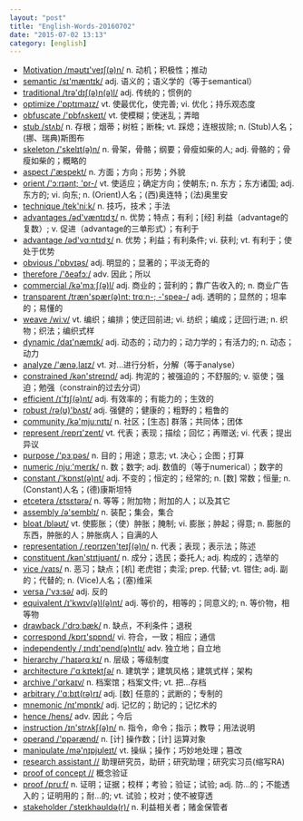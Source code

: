 ```yaml
---
layout: "post"
title: "English-Words-20160702"
date: "2015-07-02 13:13"
category: [english]
---
```

+ [Motivation /məʊtɪ'veɪʃ(ə)n/](#v) n. 动机；积极性；推动
+ [semantic /sɪ'mæntɪk/](#v) adj. 语义的；语义学的（等于semantical）
+ [traditional /trə'dɪʃ(ə)n(ə)l/](#v) adj. 传统的；惯例的
+ [optimize /'ɒptɪmaɪz/](#v) vt. 使最优化，使完善; vi. 优化；持乐观态度
+ [obfuscate /'ɒbfʌskeɪt/](#v) vt. 使模糊；使迷乱；弄暗
+ [stub /stʌb/](#v) n. 存根；烟蒂；树桩；断株; vt. 踩熄；连根拔除; n. (Stub)人名；(挪、瑞典)斯图布
+ [skeleton /'skelɪt(ə)n/](#v) n. 骨架，骨骼；纲要；骨瘦如柴的人; adj. 骨骼的；骨瘦如柴的；概略的
+ [aspect /'æspekt/](#v) n. 方面；方向；形势；外貌
+ [orient /'ɔːrɪənt; 'ɒr-/](#v) vt. 使适应；确定方向；使朝东; n. 东方；东方诸国; adj. 东方的; vi. 向东; n. (Orient)人名；(西)奥连特；(法)奥里安
+ [technique /tek'niːk/](#v) n. 技巧，技术；手法
+ [advantages /əd'væntɪdʒ/](#v) n. 优势；特点；有利；[经] 利益（advantage的复数）; v. 促进（advantage的三单形式）；有利于
+ [advantage /əd'vɑːntɪdʒ/](#v) n. 优势；利益；有利条件; vi. 获利; vt. 有利于；使处于优势
+ [obvious /'ɒbvɪəs/](#v) adj. 明显的；显著的；平淡无奇的
+ [therefore /'ðeəfɔː/](#v) adv. 因此；所以
+ [commercial /kə'mɜːʃ(ə)l/](#v) adj. 商业的；营利的；靠广告收入的; n. 商业广告
+ [transparent /træn'spær(ə)nt; trɑːn-; -'speə-/](#v) adj. 透明的；显然的；坦率的；易懂的
+ [weave /wiːv/](#v) vt. 编织；编排；使迂回前进; vi. 纺织；编成；迂回行进; n. 织物；织法；编织式样
+ [dynamic /daɪ'næmɪk/](#v) adj. 动态的；动力的；动力学的；有活力的; n. 动态；动力
+ [analyze /'ænə,laɪz/](#v) vt. 对…进行分析，分解（等于analyse）
+ [constrained /kən'streɪnd/](#v) adj. 拘泥的；被强迫的；不舒服的; v. 驱使；强迫；勉强（constrain的过去分词）
+ [efficient /ɪ'fɪʃ(ə)nt/](#v) adj. 有效率的；有能力的；生效的
+ [robust /rə(ʊ)'bʌst/](#v) adj. 强健的；健康的；粗野的；粗鲁的
+ [community /kə'mjuːnɪtɪ/](#v) n. 社区；[生态] 群落；共同体；团体
+ [represent /reprɪ'zent/](#v) vt. 代表；表现；描绘；回忆；再赠送; vi. 代表；提出异议
+ [purpose /'pɜːpəs/](#v) n. 目的；用途；意志; vt. 决心；企图；打算
+ [numeric /njuː'merɪk/](#v) n. 数；数字; adj. 数值的（等于numerical）；数字的
+ [constant /'kɒnst(ə)nt/](#v) adj. 不变的；恒定的；经常的; n. [数] 常数；恒量; n. (Constant)人名；(德)康斯坦特
+ [etcetera /ɛtsɛtərə/](#v) n. 等等；附加物；附加的人；以及其它
+ [assembly /ə'semblɪ/](#v) n. 装配；集会，集合
+ [bloat /bləʊt/](#v) vt. 使膨胀；（使）肿胀；腌制; vi. 膨胀；肿起；得意; n. 膨胀的东西，肿胀的人；肿胀病人；自满的人
+ [representation /,reprɪzen'teɪʃ(ə)n/](#v) n. 代表；表现；表示法；陈述
+ [constituent /kən'stɪtjʊənt/](#v) n. 成分；选民；委托人; adj. 构成的；选举的
+ [vice /vaɪs/](#v) n. 恶习；缺点；[机] 老虎钳；卖淫; prep. 代替; vt. 钳住; adj. 副的；代替的; n. (Vice)人名；(塞)维采
+ [versa /'vɜ:sə/](#v) adj. 反的
+ [equivalent /ɪ'kwɪv(ə)l(ə)nt/](#v) adj. 等价的，相等的；同意义的; n. 等价物，相等物
+ [drawback /'drɔːbæk/](#v) n. 缺点，不利条件；退税
+ [correspond /kɒrɪ'spɒnd/](#v) vi. 符合，一致；相应；通信
+ [independently /,ɪndɪ'pend(ə)ntlɪ/](#v) adv. 独立地；自立地
+ [hierarchy /'haɪərɑːkɪ/](#v) n. 层级；等级制度
+ [architecture /'ɑːkɪtektʃə/](#v) n. 建筑学；建筑风格；建筑式样；架构
+ [archive /'ɑrkaɪv/](#v) n. 档案馆；档案文件; vt. 把…存档
+ [arbitrary /'ɑːbɪt(rə)rɪ/](#v) adj. [数] 任意的；武断的；专制的
+ [mnemonic /nɪ'mɒnɪk/](#v) adj. 记忆的；助记的；记忆术的
+ [hence /hens/](#v) adv. 因此；今后
+ [instruction /ɪn'strʌkʃ(ə)n/](#v) n. 指令，命令；指示；教导；用法说明
+ [operand /'ɒpərænd/](#v) n. [计] 操作数；[计] 运算对象
+ [manipulate /mə'nɪpjʊleɪt/](#v) vt. 操纵；操作；巧妙地处理；篡改
+ [research assistant //](#v) 助理研究员，助研；研究助理；研究实习员(缩写RA)
+ [proof of concept //](#v) 概念验证
+ [proof /pruːf/](#v) n. 证明；证据；校样；考验；验证；试验; adj. 防…的；不能透入的；证明用的；耐…的; vt. 试验；校对；使不被穿透
+ [stakeholder /ˈsteɪkhəʊldə(r)/](#v) n. 利益相关者；赌金保管者
